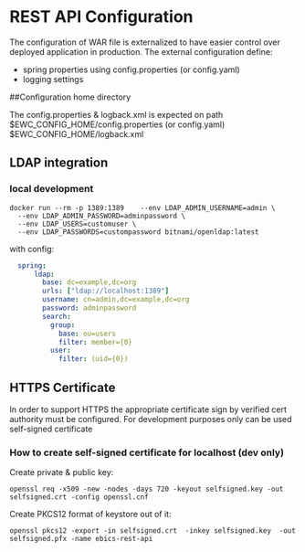 # REST API Configuration

The configuration of WAR file is externalized to have easier control over deployed application in production.
The external configuration define: 
* spring properties using config.properties (or config.yaml)
* logging settings 

##Configuration home directory

The config.properties & logback.xml is expected on path
$EWC_CONFIG_HOME/config.properties (or config.yaml)
$EWC_CONFIG_HOME/logback.xml

## LDAP integration

### local development
```shell
docker run --rm -p 1389:1389    --env LDAP_ADMIN_USERNAME=admin \
  --env LDAP_ADMIN_PASSWORD=adminpassword \
  --env LDAP_USERS=customuser \
  --env LDAP_PASSWORDS=custompassword bitnami/openldap:latest
```
with config:
```yaml
  spring:
      ldap:
        base: dc=example,dc=org
        urls: ["ldap://localhost:1389"]
        username: cn=admin,dc=example,dc=org
        password: adminpassword
        search:
          group:
            base: ou=users
            filter: member={0}
          user:
            filter: (uid={0})
```


## HTTPS Certificate

In order to support HTTPS the appropriate certificate sign by verified cert authority must be configured.
For development purposes only can be used self-signed certificate

### How to create self-signed certificate for localhost (dev only)

Create private & public key:

```openssl req -x509 -new -nodes -days 720 -keyout selfsigned.key -out selfsigned.crt -config openssl.cnf```

Create PKCS12 format of keystore out of it:

```openssl pkcs12 -export -in selfsigned.crt  -inkey selfsigned.key  -out selfsigned.pfx -name ebics-rest-api```
